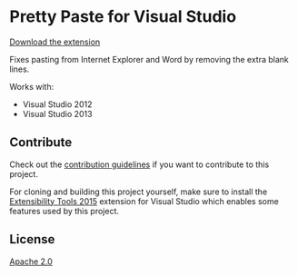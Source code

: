 # Pretty Paste for Visual Studio #

[Download the extension](http://visualstudiogallery.msdn.microsoft.com/6a23234d-45f6-4212-bac3-f6d9bb08fb1e)

Fixes pasting from Internet Explorer and Word by removing the extra blank lines.

Works with:
* Visual Studio 2012
* Visual Studio 2013

## Contribute
Check out the [contribution guidelines](.github/CONTRIBUTING.md)
if you want to contribute to this project.

For cloning and building this project yourself, make sure
to install the
[Extensibility Tools 2015](https://visualstudiogallery.msdn.microsoft.com/ab39a092-1343-46e2-b0f1-6a3f91155aa6)
extension for Visual Studio which enables some features
used by this project.

## License
[Apache 2.0](LICENSE)